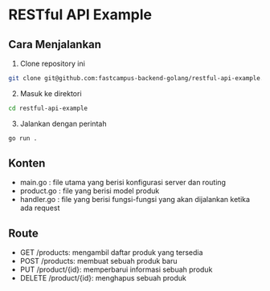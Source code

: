 # RESTful API Example
## Cara Menjalankan
1. Clone repository ini
```bash
git clone git@github.com:fastcampus-backend-golang/restful-api-example.git
```

2. Masuk ke direktori
```bash
cd restful-api-example
```

3. Jalankan dengan perintah
```bash
go run .
```

## Konten
- main.go : file utama yang berisi konfigurasi server dan routing
- product.go : file yang berisi model produk
- handler.go : file yang berisi fungsi-fungsi yang akan dijalankan ketika ada request

## Route
- GET /products: mengambil daftar produk yang tersedia
- POST /products: membuat sebuah produk baru
- PUT /product/{id}: memperbarui informasi sebuah produk
- DELETE /product/{id}: menghapus sebuah produk
 
